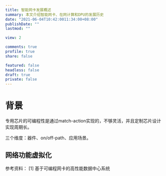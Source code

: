 ```yaml
---
title: 智能网卡发展概述
summary: 本文介绍智能网卡、在网计算和DPU的发展历史
date: "2021-06-04T10:42:0011:34:00+08:00"
publishDate: ""
lastmod: ""

view: 2

comments: true
profile: true
share: false

featured: false
headless: false
draft: true
private: false
---
```


# 背景

专用芯片的可编程性是通过match-action实现的，不够灵活，并且定制芯片设计实现周期长。

三个维度：器件、on/off-path、应用场景。

## 网络功能虚拟化

参考资料：
[1] 基于可编程网卡的高性能数据中心系统